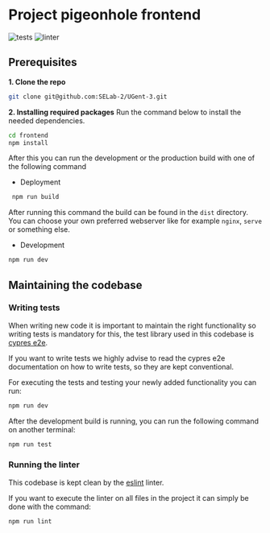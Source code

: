 # Project pigeonhole frontend
![tests](https://github.com/SELab-2/UGent-3/actions/workflows/ci-test-frontend.yaml/badge.svg)
![linter](https://github.com/SELab-2/UGent-3/actions/workflows/ci-linter-frontend.yaml/badge.svg)
## Prerequisites
**1. Clone the repo**
   ```sh
   git clone git@github.com:SELab-2/UGent-3.git
   ```

**2. Installing required packages**
Run the command below to install the needed dependencies.
   ```sh
   cd frontend
  npm install
   ```
After this you can run the development or the production build with one of the following command
  - Deployment
  ```sh
   npm run build
   ```
After running this command the build can be found in the `dist` directory.
You can choose your own preferred webserver like for example `nginx`, `serve` or something else.
  
  - Development
   ```sh
   npm run dev
   ```

## Maintaining the codebase
### Writing tests
When writing new code it is important to maintain the right functionality so 
writing tests is mandatory for this, the test library used in this codebase is [cypres e2e](https://www.cypress.io/).

If you want to write tests we highly advise to read the cypres e2e documentation on how
to write tests, so they are kept conventional.

For executing the tests and testing your newly added functionality
you can run:
```sh
npm run dev
``` 
After the development build is running, you can run the following command on another terminal:
```sh
npm run test
``` 
### Running the linter
This codebase is kept clean by the [eslint](https://eslint.org) linter.

If you want to execute the linter on all files in the project it can simply be done
with the command:
```sh
npm run lint
``` 